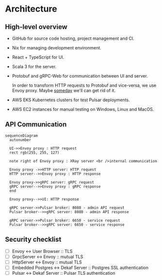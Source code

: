 # Architecture

## High-level overview

- GitHub for source code hosting, project management and CI.
- Nix for managing development environment.
- React + TypeScript for UI.
- Scala 3 for the server.
- Protobuf and gRPC-Web for communication between UI and server.

  In order to transform HTTP requests to Protobuf and vice-versa, we use Envoy proxy. Maybe [someday](https://github.com/grpc/grpc-java/issues?q=is%3Aissue+%22grpc-web%22) we'll can get rid of it.

- AWS EKS Kubernetes clusters for test Pulsar deployments.
- AWS EC2 instances for manual testing on Windows, Linux and MacOS.

## API Communication

```mermaid
sequenceDiagram
  autonumber

  UI->>Envoy proxy : HTTP request
  rect rgb(255, 255, 127)

  note right of Envoy proxy : XRay server <br />internal communication

  Envoy proxy ->>HTTP server: HTTP request
  HTTP server-->>Envoy proxy : HTTP response

  Envoy proxy->>gRPC server: gRPC request
  gRPC server-->>Envoy proxy : gRPC response
  end

  Envoy proxy-->>UI: HTTP response

  gRPC server->>Pulsar broker: 8080 - admin API request
  Pulsar broker-->>gRPC server: 8080 - admin API response

  gRPC server->>Pulsar broker: 6650 - service request
  Pulsar broker-->>gRPC server: 6650 - service response
```

## Security checklist

- [ ] Envoy <-> User Browser :: TLS
- [ ] GrpcServer <-> Envoy :: mutual TLS
- [ ] HttpServer <-> Envoy :: mutual TLS
- [ ] Embedded Postgres <-> Dekaf Server :: Postgres SSL authentication
- [ ] Pulsar <-> Dekaf Server :: Pulsar TLS authentication
